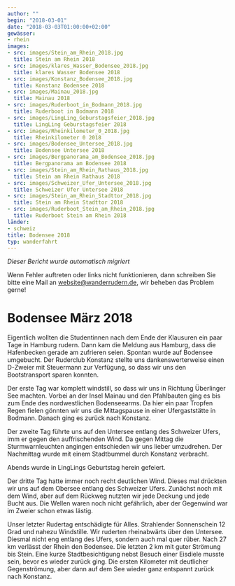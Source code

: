 ```yaml
---
author: ""
begin: "2018-03-01"
date: "2018-03-03T01:00:00+02:00"
gewässer:
- rhein
images:
- src: images/Stein_am_Rhein_2018.jpg
  title: Stein am Rhein 2018
- src: images/klares_Wasser_Bodensee_2018.jpg
  title: klares Wasser Bodensee 2018
- src: images/Konstanz_Bodensee_2018.jpg
  title: Konstanz Bodensee 2018
- src: images/Mainau_2018.jpg
  title: Mainau 2018
- src: images/Ruderboot_in_Bodmann_2018.jpg
  title: Ruderboot in Bodmann 2018
- src: images/LingLing_Geburstagsfeier_2018.jpg
  title: LingLing Geburstagsfeier 2018
- src: images/Rheinkilometer_0_2018.jpg
  title: Rheinkilometer 0 2018
- src: images/Bodensee_Untersee_2018.jpg
  title: Bodensee Untersee 2018
- src: images/Bergpanorama_am_Bodensee_2018.jpg
  title: Bergpanorama am Bodensee 2018
- src: images/Stein_am_Rhein_Rathaus_2018.jpg
  title: Stein am Rhein Rathaus 2018
- src: images/Schweizer_Ufer_Untersee_2018.jpg
  title: Schweizer Ufer Untersee 2018
- src: images/Stein_am_Rhein_Stadttor_2018.jpg
  title: Stein am Rhein Stadttor 2018
- src: images/Ruderboot_Stein_am_Rhein_2018.jpg
  title: Ruderboot Stein am Rhein 2018
länder:
- schweiz
title: Bodensee 2018
typ: wanderfahrt
---
```



*Dieser Bericht wurde automatisch migriert*

Wenn Fehler auftreten oder links nicht funktionieren, dann schreiben Sie bitte eine Mail an website@wanderrudern.de, wir beheben das Problem gerne!



# Bodensee März 2018


Eigentlich wollten die Studentinnen nach dem Ende der Klausuren ein paar Tage in Hamburg rudern. Dann kam die Meldung aus Hamburg, dass die Hafenbecken gerade am zufrieren seien. Spontan wurde auf Bodensee umgebucht. Der Ruderclub Konstanz stellte uns dankenswerterweise einen D-Zweier mit Steuermann zur Verfügung, so dass wir uns den Bootstransport sparen konnten.

Der erste Tag war komplett windstill, so dass wir uns in Richtung Überlinger See machten. Vorbei an der Insel Mainau und den Pfahlbauten ging es bis zum Ende des nordwestlichen Bodenseearms. Da hier ein paar Tropfen Regen fielen gönnten wir uns die Mittagspause in einer Ufergaststätte in Bodmann. Danach ging es zurück nach Konstanz.

Der zweite Tag führte uns auf den Untersee entlang des Schweizer Ufers, imm er gegen den auffrischenden Wind. Da gegen Mittag die Sturmwarnleuchten angingen entschieden wir uns lieber umzudrehen. Der Nachmittag wurde mit einem Stadtbummel durch Konstanz verbracht.

Abends wurde in LingLings Geburtstag herein gefeiert.

Der dritte Tag hatte immer noch recht deutlichen Wind. Dieses mal drückten wir uns auf dem Obersee entlang des Schweizer Ufers. Zunächst noch mit dem Wind, aber auf dem Rückweg nutzten wir jede Deckung und jede Bucht aus. Die Wellen waren noch nicht gefährlich, aber der Gegenwind war im Zweier schon etwas lästig.

Unser letzter Rudertag entschädigte für Alles. Strahlender Sonnenschein 12 Grad und nahezu Windstille. Wir ruderten rheinabwärts über den Untersee. Diesmal nicht eng entlang des Ufers, sondern auch mal quer rüber. Nach 27 km verlässt der Rhein den Bodensee. Die letzten 2 km mit guter Strömung bis Stein. Eine kurze Stadtbesichtigung nebst Besuch einer Eisdiele musste sein, bevor es wieder zurück ging. Die ersten Kilometer mit deutlicher Gegenströmung, aber dann auf dem See wieder ganz entspannt zurück nach Konstanz.